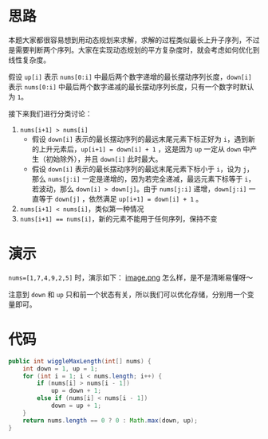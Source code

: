 # 思路
本题大家都很容易想到用动态规划来求解，求解的过程类似最长上升子序列，不过是需要判断两个序列。大家在实现动态规划的平方复杂度时，就会考虑如何优化到线性复杂度。

假设 `up[i]` 表示 `nums[0:i]` 中最后两个数字递增的最长摆动序列长度，`down[i]` 表示 `nums[0:i]` 中最后两个数字递减的最长摆动序列长度，只有一个数字时默认为 `1`。

接下来我们进行分类讨论：
1. `nums[i+1] > nums[i]`
    - 假设 `down[i]` 表示的最长摆动序列的最远末尾元素下标正好为 `i`，遇到新的上升元素后，`up[i+1] = down[i] + 1` ，这是因为 `up` 一定从 `down` 中产生（初始除外），并且 `down[i]` 此时最大。
    - 假设 `down[i]` 表示的最长摆动序列的最远末尾元素下标小于 `i`，设为 `j`，那么 `nums[j:i]` 一定是递增的，因为若完全递减，最远元素下标等于 `i`，若波动，那么 `down[i] > down[j]`。由于 `nums[j:i]` 递增，`down[j:i]` 一直等于 `down[j]` ，依然满足 `up[i+1] = down[i] + 1` 。
2. `nums[i+1] < nums[i]`，类似第一种情况
3. `nums[i+1] == nums[i]`，新的元素不能用于任何序列，保持不变

# 演示
`nums=[1,7,4,9,2,5]` 时，演示如下：
 [image.png](https://pic.leetcode-cn.com/dd09644d01ea873cfb14a3d538c7b6b49680f5d840e22f3eef6a5e07aec78db0-image.png)
怎么样，是不是清晰易懂呀～

注意到 `down` 和 `up` 只和前一个状态有关，所以我们可以优化存储，分别用一个变量即可。

# 代码
```Java []
public int wiggleMaxLength(int[] nums) {
    int down = 1, up = 1;
    for (int i = 1; i < nums.length; i++) {
        if (nums[i] > nums[i - 1])
            up = down + 1;
        else if (nums[i] < nums[i - 1])
            down = up + 1;
    }
    return nums.length == 0 ? 0 : Math.max(down, up);
}
```
